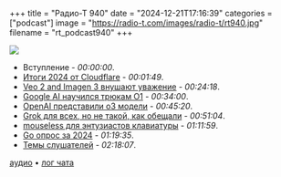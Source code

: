 +++
title = "Радио-Т 940"
date = "2024-12-21T17:16:39"
categories = ["podcast"]
image = "https://radio-t.com/images/radio-t/rt940.jpg"
filename = "rt_podcast940"
+++

![](https://radio-t.com/images/radio-t/rt940.jpg)

- Вступление - *00:00:00*.
- [Итоги 2024 от Cloudflare](https://blog.cloudflare.com/radar-2024-year-in-review/) - *00:01:49*.
- [Veo 2 and Imagen 3 внушают уважение](https://blog.google/technology/google-labs/video-image-generation-update-december-2024/) - *00:24:18*.
- [Google AI научился трюкам О1](https://techcrunch.com/2024/12/19/google-releases-its-own-reasoning-ai-model/) - *00:34:00*.
- [OpenAI представили o3 модели](https://techcrunch.com/2024/12/20/openai-announces-new-o3-model/) - *00:45:20*.
- [Grok для всех, но не такой, как обещали](https://x.ai/blog/grok-1212) - *00:51:04*.
- [mouseless для энтузиастов клавиатуры](https://mouseless.click/) - *01:11:59*.
- [Go опрос за 2024](https://go.dev/blog/survey2024-h2-results) - *01:19:35*.
- [Темы слушателей](https://radio-t.com/p/2024/12/17/prep-940/) - *02:18:07*.

[аудио](https://cdn.radio-t.com/rt_podcast940.mp3) • [лог чата](https://chat.radio-t.com/logs/radio-t-940.html)
<audio src="https://cdn.radio-t.com/rt_podcast940.mp3" preload="none"></audio>
